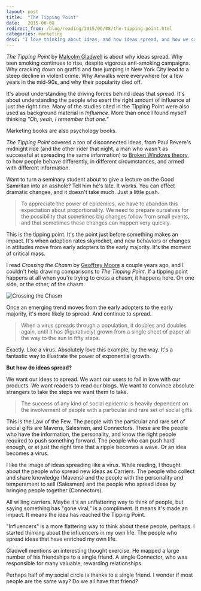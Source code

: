 ```yaml
---
layout: post
title:  "The Tipping Point"
date:   2015-06-08
redirect_from: /blog/reading/2015/06/08/the-tipping-point.html
categories: marketing
desc: "I love thinking about ideas, and how ideas spread, and how we can ensure our own ideas spread."
---
```


*The Tipping Point* by [Malcolm Gladwell](http://gladwell.com/) is about why ideas spread. Why teen smoking continues to rise, despite vigorous anti-smoking campaigns. Why cracking down on graffiti and fare jumping in New York City lead to a steep decline in violent crime. Why Airwalks were everywhere for a few years in the mid-90s, and why their popularity died off.

It's about understanding the driving forces behind ideas that spread. It's about understanding the people who exert the right amount of influence at just the right time. Many of the studies cited in the Tipping Point were also used as background material in *Influence*. More than once I found myself thinking *"Oh, yeah, I remember that one."*

Marketing books are also psychology books.

*The Tipping Point* covered a ton of disconnected ideas, from Paul Revere's midnight ride (and the other rider that night, a man who wasn't as successful at spreading the same information) to [Broken Windows theory](https://en.wikipedia.org/wiki/Broken_windows_theory), to how people behave differently, in different circumstances, and armed with different information.

Want to turn a seminary student about to give a lecture on the Good Samiritan into an asshole? Tell him he's late. It works. You can effect dramatic changes, and it doesn't take much. Just a little push.

<blockquote>To appreciate the power of epidemics, we have to abandon this expectation about proportionality. We need to prepare ourselves for the possibility that sometimes big changes follow from small events, and that sometimes these changes can happen very quickly.</blockquote>

This is the tipping point. It's the point just before something makes an impact. It's when adoption rates skyrocket, and new behaviors or changes in attitudes move from early adopters to the early majority. It's the moment of critical mass.

I read *Crossing the Chasm* by [Geoffrey Moore](http://www.geoffreyamoore.com/) a couple years ago, and I couldn't help drawing comparisons to *The Tipping Point*. If a tipping point happens at all when you're trying to cross a chasm, it happens here. On one side, or the other, of the chasm.

![Crossing the Chasm](http://tylermoore.website/img/crossing-the-chasm.png "The Tipping Point, and Crossing the Chasm")

Once an emerging trend moves from the early adopters to the early majority, it's more likely to spread. And continue to spread.

<blockquote>When a virus spreads through a population, it doubles and doubles again, until it has (figuratively) grown from a single sheet of paper all the way to the sun in fifty steps.</blockquote>

Exactly. Like a virus. Absolutely love this example, by the way. It's a fantastic way to illustrate the power of exponential growth.

**But how do ideas spread?**

We want our ideas to spread. We want our users to fall in love with our products. We want readers to read our blogs. We want to convince absolute strangers to take the steps we want them to take.

<blockquote>The success of any kind of social epidemic is heavily dependent on the involvement of people with a particular and rare set of social gifts.</blockquote>

This is the Law of the Few. The people with the particular and rare set of social gifts are Mavens, Salesmen, and Connectors. These are the people who have the information, the personality, and know the right people required to push something forward. The people who can push hard enough, or at just the right time that a ripple becomes a wave. Or an idea becomes a virus.

I like the image of ideas spreading like a virus. While reading, I thought about the people who spread new ideas as Carriers. The people who collect and share knowledge (Mavens) and the people with the personality and temperament to sell (Salesmen) and the people who spread ideas by bringing people together (Connectors).

All willing carriers. Maybe it's an unflattering way to think of people, but saying something has "gone viral," is a compliment. It means it's made an impact. It means the idea has reached the Tipping Point.

"Influencers" is a more flattering way to think about these people, perhaps. I started thinking about the influencers in my own life. The people who spread ideas that have enriched my own life.

Gladwell mentions an interesting thought exercise. He mapped a large number of his friendships to a single friend. A single Connector, who was responsible for many valuable, rewarding relationships.

Perhaps half of my social circle is thanks to a single friend. I wonder if most people are the same way? Do we all have that friend?